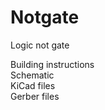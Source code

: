 # Notgate
Logic not gate 

Building instructions <br>
Schematic  <br>
KiCad files  <br>
Gerber files  <br>
